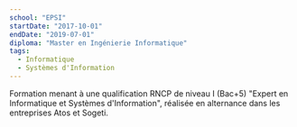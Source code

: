 ```yaml
---
school: "EPSI"
startDate: "2017-10-01"
endDate: "2019-07-01"
diploma: "Master en Ingénierie Informatique"
tags:
  - Informatique
  - Systèmes d'Information
---
```


Formation menant à une qualification RNCP de niveau I (Bac+5) "Expert en Informatique et Systèmes d'Information", réalisée en alternance dans les entreprises Atos et Sogeti.
